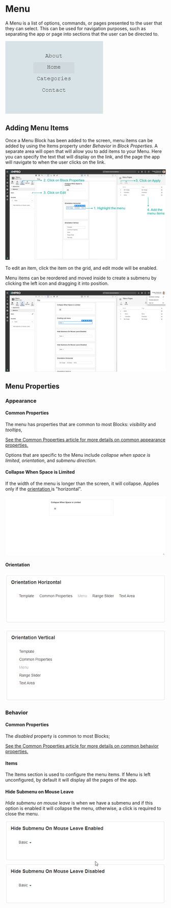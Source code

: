 # Menu

A Menu is a list of options, commands, or pages presented to the user that they can select. This can be used for navigation purposes, such as separating the app or page into sections that the user can be directed to.

![](<../../.gitbook/assets/image (395).png>)

## Adding Menu Items

Once a Menu Block has been added to the screen, menu items can be added by using the Items property under _Behavior_ in _Block Properties_. A separate area will open that will allow you to add items to your Menu. Here you can specify the text that will display on the link, and the page the app will navigate to when the user clicks on the link.&#x20;

![](<../../.gitbook/assets/image (1471).png>)

To edit an item, click the item on the grid, and edit mode will be enabled.&#x20;

Menu items can be reordered and moved inside to create a submenu by clicking the left icon and dragging it into position.

![](<../../.gitbook/assets/menu submenu.gif>)

## Menu Properties

### Appearance

#### Common Properties&#x20;

The menu has properties that are common to most Blocks: _visibility_ and _tooltips_,

[See the Common Properties article for more details on common appearance properties.](../common-properties.md#appearance)

Options that are specific to the Menu include _collapse when space is limited_, _orientation_, and _submenu direction_.

#### Collapse When Space is Limited

If the width of the menu is longer than the screen, it will collapse. Applies only if the [orientation ](menu.md#orientation)is "horizontal".

![](<../../.gitbook/assets/menu collapse.gif>)

#### Orientation

![](<../../.gitbook/assets/image (450).png>)

![](<../../.gitbook/assets/image (845).png>)

### Behavior

#### Common Properties

The _disabled_ property is common to most Blocks;

[See the Common Properties article for more details on common behavior properties.](../common-properties.md#behavior)

#### Items

The Items section is used to configure the menu items. If Menu is left unconfigured, by default it will display all the pages of the app.

#### Hide Submenu on Mouse Leave

_Hide submenu on mouse leave_ is when we have a submenu and if this option is enabled it will collapse the menu, otherwise, a click is required to close the menu.

![](<../../.gitbook/assets/menu hide on mouse leave.gif>)
